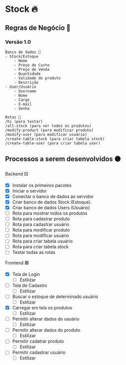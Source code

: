 # Stock 🔥

## Regras de Negócio 🔵

### Versão 1.0

    Banco de dados 🌴
    - Stock/Estoque
        - Nome
        - Preço de Custo
        - Preço de Venda
        - Quantidade
        - Validade do produto
        - Descrição
    - User/Usuário
        - Username
        - Nome
        - Cargo
        - E-mail 
        - Senha

    Rotas 🌵
    /hi (para testar)
    /all-stock (para ver todos os produtos)
    /modify-product (para modificar produto)
    /modify-user (para modificar usuário)
    /create-table-stock (para criar tabela stock)
    /create-table-user (para criar tabela user)

## Processos a serem desenvolvidos 🟠

Backend 🟨

- [x] Instalar os primeiros pacotes
- [x] Iniciar o servidor 
- [x] Conectar o banco de dados ao servidor
- [x] Criar banco de dados Stock (Estoque).
- [x] Criar banco de dados Users (Usuário)
- [ ] Rota para mostrar todos os produtos
- [ ] Rota para cadastrar produto
- [ ] Rota para cadastrar usuário
- [ ] Rota para modificar produto
- [ ] Rota para modificar usuário
- [ ] Rota para criar tabela usuário
- [ ] Rota para criar tabela stock
- [ ] Testar todas as rotas

Frontend 🟪

- [x] Tela de Login
    - [ ] Estilizar 
- [ ] Tela de Cadastro
    - [ ] Estilizar 
- [ ] Buscar o estoque de determinado usuário
    - [ ] Estilizar 
- [x] Carregar em tela os produtos
    - [ ] Estilizar 
- [ ] Permitir alterar dados do usuário
    - [ ] Estilizar 
- [ ] Permitir alterar dados do produto
    - [ ] Estilizar 
- [ ] Permitir cadatrar produto
    - [ ] Estilizar 
- [ ] Permitir cadastrar usuário
    - [ ] Estilizar 